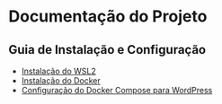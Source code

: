 # Documentação do Projeto

## Guia de Instalação e Configuração
- [Instalação do WSL2](documentation/wsl/wsl2.md)
- [Instalação do Docker](documentation/docker/docker_install.md)
- [Configuração do Docker Compose para WordPress](documentation/docker/docker_compose.md)
